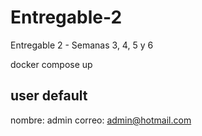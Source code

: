 # Entregable-2
Entregable 2 - Semanas 3, 4, 5 y 6

docker compose up


## user default

nombre: admin
correo: admin@hotmail.com
